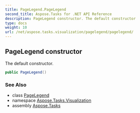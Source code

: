 ```yaml
---
title: PageLegend.PageLegend
second_title: Aspose.Tasks for .NET API Reference
description: PageLegend constructor. The default constructor
type: docs
weight: 10
url: /net/aspose.tasks.visualization/pagelegend/pagelegend/
---
```

## PageLegend constructor

The default constructor.

```csharp
public PageLegend()
```

### See Also

* class [PageLegend](../)
* namespace [Aspose.Tasks.Visualization](../../pagelegend/)
* assembly [Aspose.Tasks](../../../)


